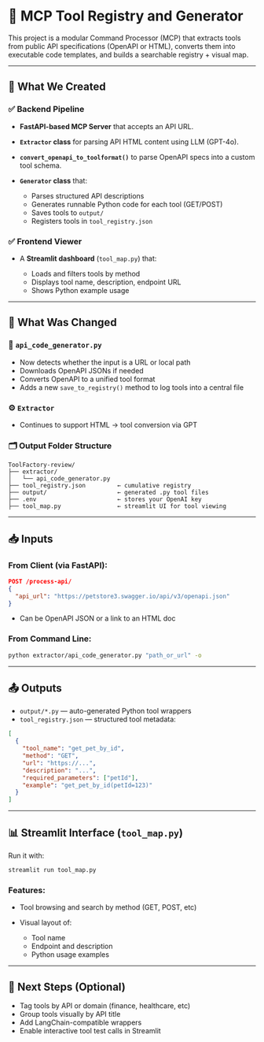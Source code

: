 # 🧠 MCP Tool Registry and Generator

This project is a modular Command Processor (MCP) that extracts tools from public API specifications (OpenAPI or HTML), converts them into executable code templates, and builds a searchable registry + visual map.

---

## 🔧 What We Created

### ✅ Backend Pipeline

* **FastAPI-based MCP Server** that accepts an API URL.
* **`Extractor` class** for parsing API HTML content using LLM (GPT-4o).
* **`convert_openapi_to_toolformat()`** to parse OpenAPI specs into a custom tool schema.
* **`Generator` class** that:

  * Parses structured API descriptions
  * Generates runnable Python code for each tool (GET/POST)
  * Saves tools to `output/`
  * Registers tools in `tool_registry.json`

### ✅ Frontend Viewer

* A **Streamlit dashboard** (`tool_map.py`) that:

  * Loads and filters tools by method
  * Displays tool name, description, endpoint URL
  * Shows Python example usage

---

## 🔄 What Was Changed

### 📁 `api_code_generator.py`

* Now detects whether the input is a URL or local path
* Downloads OpenAPI JSONs if needed
* Converts OpenAPI to a unified tool format
* Adds a new `save_to_registry()` method to log tools into a central file

### ⚙️ `Extractor`

* Continues to support HTML → tool conversion via GPT

### 🗂 Output Folder Structure

```
ToolFactory-review/
├── extractor/
│   └── api_code_generator.py
├── tool_registry.json         ← cumulative registry
├── output/                    ← generated .py tool files
├── .env                       ← stores your OpenAI key
├── tool_map.py                ← streamlit UI for tool viewing
```

---

## 📥 Inputs

### From Client (via FastAPI):

```json
POST /process-api/
{
  "api_url": "https://petstore3.swagger.io/api/v3/openapi.json"
}
```

* Can be OpenAPI JSON or a link to an HTML doc

### From Command Line:

```bash
python extractor/api_code_generator.py "path_or_url" -o
```

---

## 📤 Outputs

* `output/*.py` — auto-generated Python tool wrappers
* `tool_registry.json` — structured tool metadata:

```json
[
  {
    "tool_name": "get_pet_by_id",
    "method": "GET",
    "url": "https://...",
    "description": "...",
    "required_parameters": ["petId"],
    "example": "get_pet_by_id(petId=123)"
  }
]
```

---

## 📊 Streamlit Interface (`tool_map.py`)

Run it with:

```bash
streamlit run tool_map.py
```

### Features:

* Tool browsing and search by method (GET, POST, etc)
* Visual layout of:

  * Tool name
  * Endpoint and description
  * Python usage examples

---

## 📌 Next Steps (Optional)

* Tag tools by API or domain (finance, healthcare, etc)
* Group tools visually by API title
* Add LangChain-compatible wrappers
* Enable interactive tool test calls in Streamlit

